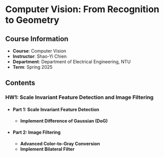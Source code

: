 # Computer Vision: From Recognition to Geometry

## Course Information
- **Course**: Computer Vision
- **Instructor**: Shao-Yi Chien
- **Department**: Department of Electrical Engineering, NTU
- **Term**: Spring 2025

## Contents

### HW1: Scale Invariant Feature Detection and Image Filtering

- #### Part 1: Scale Invariant Feature Detection
  - **Implement Difference of Gaussian (DoG)**

- #### Part 2: Image Filtering
  - **Advanced Color-to-Gray Conversion**
  - **Implement Bilateral Filter**
